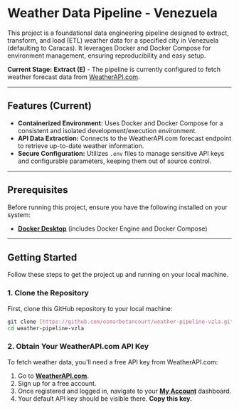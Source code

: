 # Weather Data Pipeline - Venezuela

This project is a foundational data engineering pipeline designed to extract, transform, and load (ETL) weather data for a specified city in Venezuela (defaulting to Caracas). It leverages Docker and Docker Compose for environment management, ensuring reproducibility and easy setup.

**Current Stage:** **Extract (E)** - The pipeline is currently configured to fetch weather forecast data from [WeatherAPI.com](https://www.weatherapi.com/).

---

## Features (Current)

* **Containerized Environment:** Uses Docker and Docker Compose for a consistent and isolated development/execution environment.
* **API Data Extraction:** Connects to the WeatherAPI.com forecast endpoint to retrieve up-to-date weather information.
* **Secure Configuration:** Utilizes `.env` files to manage sensitive API keys and configurable parameters, keeping them out of source control.

---

## Prerequisites

Before running this project, ensure you have the following installed on your system:

* **[Docker Desktop](https://www.docker.com/products/docker-desktop)** (includes Docker Engine and Docker Compose)

---

## Getting Started

Follow these steps to get the project up and running on your local machine.

### 1. Clone the Repository

First, clone this GitHub repository to your local machine:

```bash
git clone [https://github.com/osmarbetancourt/weather-pipeline-vzla.git](https://github.com/osmarbetancourt/weather-pipeline-vzla.git)
cd weather-pipeline-vzla
```

### 2. Obtain Your WeatherAPI.com API Key

To fetch weather data, you'll need a free API key from WeatherAPI.com:

1.  Go to [**WeatherAPI.com**](https://www.weatherapi.com/).
2.  Sign up for a free account.
3.  Once registered and logged in, navigate to your **[My Account](https://www.weatherapi.com/my/)** dashboard.
4.  Your default API key should be visible there. **Copy this key.**